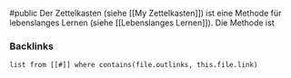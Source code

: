 #public
Der Zettelkasten (siehe [[My Zettelkasten]]) ist eine Methode für lebenslanges Lernen (siehe [[Lebenslanges Lernen]]). Die Methode ist 

### Backlinks
```dataview 
list from [[#]] where contains(file.outlinks, this.file.link)
```

